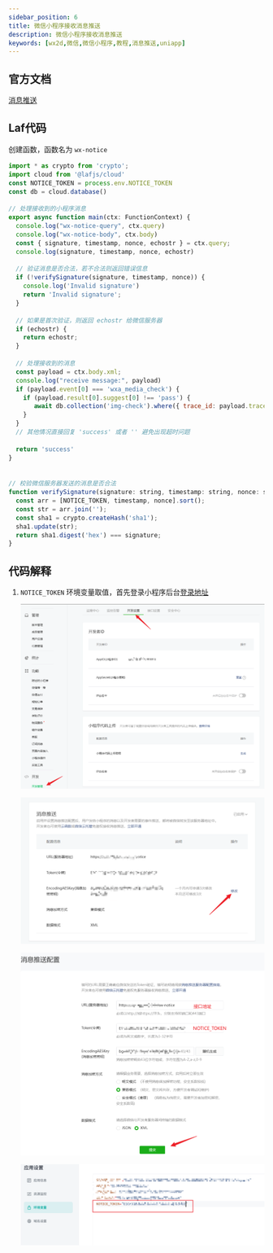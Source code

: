 ```yaml
---
sidebar_position: 6
title: 微信小程序接收消息推送
description: 微信小程序接收消息推送
keywords: [wx2d,微信,微信小程序,教程,消息推送,uniapp]
---
```



## 官方文档

[消息推送](https://developers.weixin.qq.com/miniprogram/dev/framework/server-ability/message-push.html)

## Laf代码

创建函数，函数名为 `wx-notice`

```js
import * as crypto from 'crypto';
import cloud from '@lafjs/cloud'
const NOTICE_TOKEN = process.env.NOTICE_TOKEN
const db = cloud.database()

// 处理接收到的小程序消息
export async function main(ctx: FunctionContext) {
  console.log("wx-notice-query", ctx.query)
  console.log("wx-notice-body", ctx.body)
  const { signature, timestamp, nonce, echostr } = ctx.query;
  console.log(signature, timestamp, nonce, echostr)

  // 验证消息是否合法，若不合法则返回错误信息
  if (!verifySignature(signature, timestamp, nonce)) {
    console.log('Invalid signature')
    return 'Invalid signature';
  }

  // 如果是首次验证，则返回 echostr 给微信服务器
  if (echostr) {
    return echostr;
  }

  // 处理接收到的消息
  const payload = ctx.body.xml;
  console.log("receive message:", payload)
  if (payload.event[0] === 'wxa_media_check') {
    if (payload.result[0].suggest[0] !== 'pass') {
       await db.collection('img-check').where({ trace_id: payload.trace_id[0] }).getOne()
    }
  }
  // 其他情况直接回复 'success' 或者 '' 避免出现超时问题

  return 'success'
}


// 校验微信服务器发送的消息是否合法
function verifySignature(signature: string, timestamp: string, nonce: string) {
  const arr = [NOTICE_TOKEN, timestamp, nonce].sort();
  const str = arr.join('');
  const sha1 = crypto.createHash('sha1');
  sha1.update(str);
  return sha1.digest('hex') === signature;
}

```


## 代码解释

1. `NOTICE_TOKEN` 环境变量取值，首先登录小程序后台[登录地址](https://mp.weixin.qq.com/)
   
   ![NOTICE_TOKEN1](img/msg-notice/wx-notice1.png)
   
   ![NOTICE_TOKEN2](img/msg-notice/wx-notice2.png)

   ![NOTICE_TOKEN3](img/msg-notice/wx-notice3.png)

   ![NOTICE_TOKEN4](img/msg-notice/wx-notice4.png)
  
 
 
